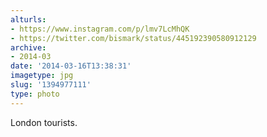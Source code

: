 ```yaml
---
alturls:
- https://www.instagram.com/p/lmv7LcMhQK
- https://twitter.com/bismark/status/445192390580912129
archive:
- 2014-03
date: '2014-03-16T13:38:31'
imagetype: jpg
slug: '1394977111'
type: photo
---
```


London tourists.


